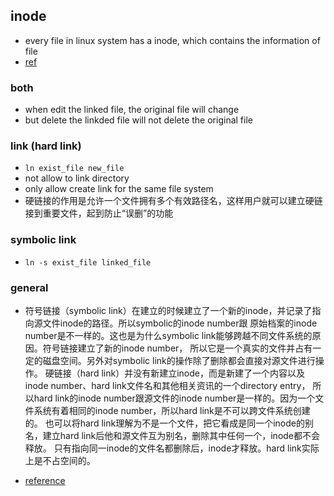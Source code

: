 ## inode
- every file in linux system has a inode, which contains the information of file
- [ref](http://www.ruanyifeng.com/blog/2011/12/inode.html)

### both
- when edit the linked file, the original file will change 
- but delete the linkded file will not delete the original file

### link (hard link)
- `ln exist_file new_file`
- not allow to link directory
- only allow create link for the same file system
- 硬链接的作用是允许一个文件拥有多个有效路径名，这样用户就可以建立硬链接到重要文件，起到防止“误删”的功能

### symbolic link  
- `ln -s exist_file linked_file`



### general
- 符号链接（symbolic link）在建立的时候建立了一个新的inode，并记录了指向源文件inode的路径。所以symbolic的inode number跟
原始档案的inode number是不一样的。这也是为什么symbolic link能够跨越不同文件系统的原因。符号链接建立了新的inode number，
所以它是一个真实的文件并占有一定的磁盘空间。另外对symbolic link的操作除了删除都会直接对源文件进行操作。
硬链接（hard link）并没有新建立inode，而是新建了一个内容以及inode number、hard link文件名和其他相关资讯的一个directory entry，
所以hard link的inode number跟源文件的inode number是一样的。因为一个文件系统有着相同的inode number，所以hard link是不可以跨文件系统创建的。
也可以将hard link理解为不是一个文件，把它看成是同一个inode的别名，建立hard link后他和源文件互为别名，删除其中任何一个，inode都不会释放。
只有指向同一inode的文件名都删除后，inode才释放。hard link实际上是不占空间的。


- [reference](http://blog.csdn.net/niluchen/article/details/8049304)
